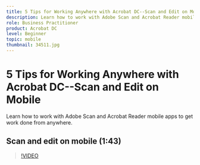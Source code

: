 ```yaml
---
title: 5 Tips for Working Anywhere with Acrobat DC--Scan and Edit on Mobile
description: Learn how to work with Adobe Scan and Acrobat Reader mobile apps to get work done from anywhere
role: Business Practitioner
product: Acrobat DC
level: Beginner
topic: mobile
thumbnail: 34511.jpg
---
```


# 5 Tips for Working Anywhere with Acrobat DC--Scan and Edit on Mobile

Learn how to work with Adobe Scan and Acrobat Reader mobile apps to get work done from anywhere.

## Scan and edit on mobile (1:43)

>[!VIDEO](https://video.tv.adobe.com/v/34511)
